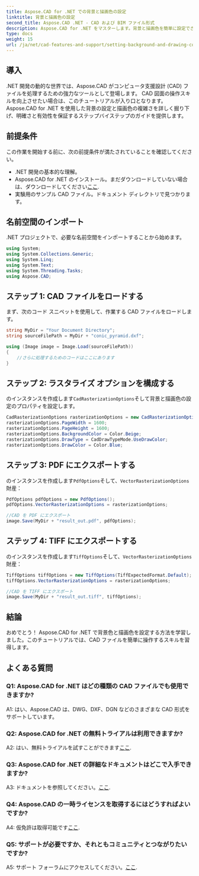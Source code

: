 ```yaml
---
title: Aspose.CAD for .NET での背景と描画色の設定
linktitle: 背景と描画色の設定
second_title: Aspose.CAD .NET - CAD および BIM ファイル形式
description: Aspose.CAD for .NET をマスターします。背景と描画色を簡単に設定できます。ステップバイステップのガイドに従ってください。
type: docs
weight: 15
url: /ja/net/cad-features-and-support/setting-background-and-drawing-colors/
---
```

## 導入

.NET 開発の動的な世界では、Aspose.CAD がコンピュータ支援設計 (CAD) ファイルを処理するための強力なツールとして登場します。 CAD 図面の操作スキルを向上させたい場合は、このチュートリアルが入り口となります。 Aspose.CAD for .NET を使用した背景の設定と描画色の複雑さを詳しく掘り下げ、明確さと有効性を保証するステップバイステップのガイドを提供します。

## 前提条件

この作業を開始する前に、次の前提条件が満たされていることを確認してください。

- .NET 開発の基本的な理解。
-  Aspose.CAD for .NET のインストール。まだダウンロードしていない場合は、ダウンロードしてください[ここ](https://releases.aspose.com/cad/net/).
- 実験用のサンプル CAD ファイル。ドキュメント ディレクトリで見つかります。

## 名前空間のインポート

.NET プロジェクトで、必要な名前空間をインポートすることから始めます。

```csharp
using System;
using System.Collections.Generic;
using System.Linq;
using System.Text;
using System.Threading.Tasks;
using Aspose.CAD;
```

## ステップ 1: CAD ファイルをロードする

まず、次のコード スニペットを使用して、作業する CAD ファイルをロードします。

```csharp
string MyDir = "Your Document Directory";
string sourceFilePath = MyDir + "conic_pyramid.dxf";

using (Image image = Image.Load(sourceFilePath))
{
    //さらに処理するためのコードはここにあります
}
```

## ステップ 2: ラスタライズ オプションを構成する

のインスタンスを作成します`CadRasterizationOptions`そして背景と描画色の設定のプロパティを設定します。

```csharp
CadRasterizationOptions rasterizationOptions = new CadRasterizationOptions();
rasterizationOptions.PageWidth = 1600;
rasterizationOptions.PageHeight = 1600;
rasterizationOptions.BackgroundColor = Color.Beige;
rasterizationOptions.DrawType = CadDrawTypeMode.UseDrawColor;
rasterizationOptions.DrawColor = Color.Blue;
```

## ステップ 3: PDF にエクスポートする

のインスタンスを作成します`PdfOptions`そして、`VectorRasterizationOptions`財産：

```csharp
PdfOptions pdfOptions = new PdfOptions();
pdfOptions.VectorRasterizationOptions = rasterizationOptions;

//CAD を PDF にエクスポート
image.Save(MyDir + "result_out.pdf", pdfOptions);
```

## ステップ 4: TIFF にエクスポートする

のインスタンスを作成します`TiffOptions`そして、`VectorRasterizationOptions`財産：

```csharp
TiffOptions tiffOptions = new TiffOptions(TiffExpectedFormat.Default);
tiffOptions.VectorRasterizationOptions = rasterizationOptions;

//CAD を TIFF にエクスポート
image.Save(MyDir + "result_out.tiff", tiffOptions);
```

## 結論

おめでとう！ Aspose.CAD for .NET で背景色と描画色を設定する方法を学習しました。このチュートリアルでは、CAD ファイルを簡単に操作するスキルを習得します。

## よくある質問

### Q1: Aspose.CAD for .NET はどの種類の CAD ファイルでも使用できますか?

A1: はい、Aspose.CAD は、DWG、DXF、DGN などのさまざまな CAD 形式をサポートしています。

### Q2: Aspose.CAD for .NET の無料トライアルは利用できますか?

 A2: はい、無料トライアルを試すことができます[ここ](https://releases.aspose.com/).

### Q3: Aspose.CAD for .NET の詳細なドキュメントはどこで入手できますか?

 A3: ドキュメントを参照してください。[ここ](https://reference.aspose.com/cad/net/).

### Q4: Aspose.CAD の一時ライセンスを取得するにはどうすればよいですか?

 A4: 仮免許は取得可能です[ここ](https://purchase.aspose.com/temporary-license/).

### Q5: サポートが必要ですか、それともコミュニティとつながりたいですか?

 A5: サポート フォーラムにアクセスしてください。[ここ](https://forum.aspose.com/c/cad/19).
